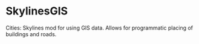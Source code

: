 # SkylinesGIS
Cities: Skylines mod for using GIS data. Allows for programmatic placing of buildings and roads.
